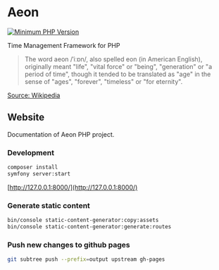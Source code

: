 # Aeon

[![Minimum PHP Version](https://img.shields.io/badge/php-%3E%3D%207.4-8892BF.svg)](https://php.net/)

Time Management Framework for PHP

> The word aeon /ˈiːɒn/, also spelled eon (in American English), originally meant "life", "vital force" or "being", 
> "generation" or "a period of time", though it tended to be translated as "age" in the sense of "ages", "forever", 
> "timeless" or "for eternity".

[Source: Wikipedia](https://en.wikipedia.org/wiki/Aeon) 

## Website

Documentation of Aeon PHP project. 

### Development 

```bash
composer install
symfony server:start
```

[http://127.0.0.1:8000/](http://127.0.0.1:8000/)

### Generate static content

```bash
bin/console static-content-generator:copy:assets
bin/console static-content-generator:generate:routes
```

### Push new changes to github pages

```bash
git subtree push --prefix=output upstream gh-pages
```